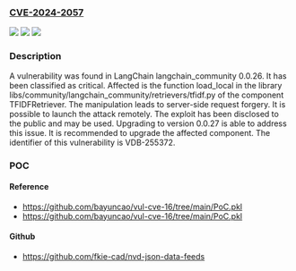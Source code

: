 ### [CVE-2024-2057](https://cve.mitre.org/cgi-bin/cvename.cgi?name=CVE-2024-2057)
![](https://img.shields.io/static/v1?label=Product&message=langchain_community&color=blue)
![](https://img.shields.io/static/v1?label=Version&message=%3D%200.0.26%20&color=brighgreen)
![](https://img.shields.io/static/v1?label=Vulnerability&message=CWE-918%20Server-Side%20Request%20Forgery&color=brighgreen)

### Description

A vulnerability was found in LangChain langchain_community 0.0.26. It has been classified as critical. Affected is the function load_local in the library libs/community/langchain_community/retrievers/tfidf.py of the component TFIDFRetriever. The manipulation leads to server-side request forgery. It is possible to launch the attack remotely. The exploit has been disclosed to the public and may be used. Upgrading to version 0.0.27 is able to address this issue. It is recommended to upgrade the affected component. The identifier of this vulnerability is VDB-255372.

### POC

#### Reference
- https://github.com/bayuncao/vul-cve-16/tree/main/PoC.pkl
- https://github.com/bayuncao/vul-cve-16/tree/main/PoC.pkl

#### Github
- https://github.com/fkie-cad/nvd-json-data-feeds


